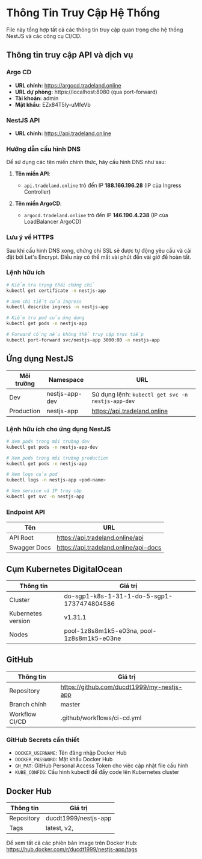 # Thông Tin Truy Cập Hệ Thống

File này tổng hợp tất cả các thông tin truy cập quan trọng cho hệ thống NestJS và các công cụ CI/CD.

## Thông tin truy cập API và dịch vụ

### Argo CD

- **URL chính:** https://argocd.tradeland.online
- **URL dự phòng:** https://localhost:8080 (qua port-forward)
- **Tài khoản:** admin
- **Mật khẩu:** EZx84T5ly-uMfeVb

### NestJS API

- **URL chính:** https://api.tradeland.online

### Hướng dẫn cấu hình DNS

Để sử dụng các tên miền chính thức, hãy cấu hình DNS như sau:

1. **Tên miền API**:

   - `api.tradeland.online` trỏ đến IP **188.166.196.28** (IP của Ingress Controller)

2. **Tên miền ArgoCD**:
   - `argocd.tradeland.online` trỏ đến IP **146.190.4.238** (IP của LoadBalancer ArgoCD)

### Lưu ý về HTTPS

Sau khi cấu hình DNS xong, chứng chỉ SSL sẽ được tự động yêu cầu và cài đặt bởi Let's Encrypt. Điều này có thể mất vài phút đến vài giờ để hoàn tất.

### Lệnh hữu ích

```bash
# Kiểm tra trạng thái chứng chỉ
kubectl get certificate -n nestjs-app

# Xem chi tiết của Ingress
kubectl describe ingress -n nestjs-app

# Kiểm tra pod của ứng dụng
kubectl get pods -n nestjs-app

# Forward cổng nếu không thể truy cập trực tiếp
kubectl port-forward svc/nestjs-app 3000:80 -n nestjs-app
```

## Ứng dụng NestJS

| Môi trường | Namespace      | URL                                               |
| ---------- | -------------- | ------------------------------------------------- |
| Dev        | nestjs-app-dev | Sử dụng lệnh: `kubectl get svc -n nestjs-app-dev` |
| Production | nestjs-app     | https://api.tradeland.online                      |

### Lệnh hữu ích cho ứng dụng NestJS

```bash
# Xem pods trong môi trường dev
kubectl get pods -n nestjs-app-dev

# Xem pods trong môi trường production
kubectl get pods -n nestjs-app

# Xem logs của pod
kubectl logs -n nestjs-app <pod-name>

# Xem service và IP truy cập
kubectl get svc -n nestjs-app
```

### Endpoint API

| Tên          | URL                                   |
| ------------ | ------------------------------------- |
| API Root     | https://api.tradeland.online/api      |
| Swagger Docs | https://api.tradeland.online/api-docs |

## Cụm Kubernetes DigitalOcean

| Thông tin          | Giá trị                                    |
| ------------------ | ------------------------------------------ |
| Cluster            | do-sgp1-k8s-1-31-1-do-5-sgp1-1737474804586 |
| Kubernetes version | v1.31.1                                    |
| Nodes              | pool-1z8s8m1k5-e03na, pool-1z8s8m1k5-e03ne |

## GitHub

| Thông tin      | Giá trị                                    |
| -------------- | ------------------------------------------ |
| Repository     | https://github.com/ducdt1999/my-nestjs-app |
| Branch chính   | master                                     |
| Workflow CI/CD | .github/workflows/ci-cd.yml                |

### GitHub Secrets cần thiết

- `DOCKER_USERNAME`: Tên đăng nhập Docker Hub
- `DOCKER_PASSWORD`: Mật khẩu Docker Hub
- `GH_PAT`: GitHub Personal Access Token cho việc cập nhật file cấu hình
- `KUBE_CONFIG`: Cấu hình kubectl để đẩy code lên Kubernetes cluster

## Docker Hub

| Thông tin  | Giá trị                  |
| ---------- | ------------------------ |
| Repository | ducdt1999/nestjs-app     |
| Tags       | latest, v2, <commit-sha> |

Để xem tất cả các phiên bản image trên Docker Hub: https://hub.docker.com/r/ducdt1999/nestjs-app/tags
